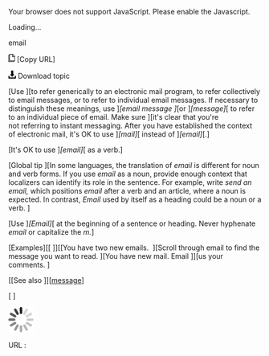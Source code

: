 Your browser does not support JavaScript. Please enable the Javascript.

Loading...

email

![Copy URL](email_files/Copy.png) [Copy URL]

![Download](email_files/Download.png)
Download topic

[Use ][to refer generically to an electronic mail program, to refer collectively to email messages, or to refer to individual email messages. If necessary to distinguish these meanings, use ]*[email message ]*[or ]*[message]*[ to refer to an individual piece of email. Make sure ][it's clear that you're not referring to instant messaging. After you have established the context of electronic mail, it's OK to use ]*[mail]*[ instead of ]*[email]*[.]

[It's OK to use ]*[email]*[ as a verb.]

[Global tip ][In some languages, the translation of *email* is different for noun and verb forms. If you use *email* as a noun, provide enough context that localizers can identify its role in the sentence. For example, write *send an email,* which positions *email* after a verb and an article, where a noun is expected. In contrast, *Email* used by itself as a heading could be a noun or a verb. ]

[Use ]*[Email]*[ at the beginning of a sentence or heading. Never hyphenate *email* or capitalize the *m.*]

[Examples][[
]][[You have two new emails. 
][Scroll through email to find the message you want to read.
][You have new mail.
Email ]][us your comments. ]

[[See also ][](https://worldready.cloudapp.net/Styleguide/Read?id=2700&topicid=35453)][[message](https://worldready.cloudapp.net/Styleguide/Read?id=2700&topicid=35453)]

[
]

![In progress](email_files/activity-large.gif)

URL :


